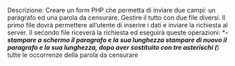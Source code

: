 Descrizione: Creare un form PHP che permetta di inviare due campi: un paragrafo ed una parola da censurare.
Gestire il tutto con due file diversi. Il primo file dovrà permettere all’utente di inserire i dati e inviare la richiesta al server.
Il secondo file riceverà la richiesta ed eseguirà queste operazioni: ****- stampare a schermo il paragrafo e la sua lunghezza
stampare di nuovo il paragrafo e la sua lunghezza, dopo aver sostituito con tre asterischi (***) tutte le occorrenze della parola da censurare